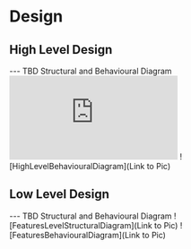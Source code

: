 
# Design

## High Level Design 

--- TBD Structural and Behavioural Diagram
![Class HLR.pdf](https://github.com/99003769/team-calculator/files/5977565/Class.HLR.pdf)
![HighLevelBehaviouralDiagram](Link to Pic)

## Low Level Design 

--- TBD Structural and Behavioural Diagram
![FeaturesLevelStructuralDiagram](Link to Pic)
![FeaturesBehaviouralDiagram](Link to Pic)
